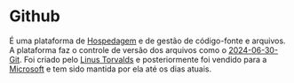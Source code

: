 # Github
É uma plataforma de [Hospedagem](Hospedagem) e de gestão de código-fonte e arquivos. A plataforma faz o controle de versão dos arquivos como o [2024-06-30-Git](api/2024/06/30/2024-06-30-Git.md). Foi criado pelo [Linus Torvalds](Linus%20Torvalds.md) e posteriormente foi vendido para a [Microsoft](Microsoft) e tem sido mantida por ela até os dias atuais.
